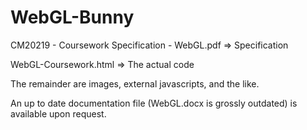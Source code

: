 # WebGL-Bunny
CM20219 - Coursework Specification - WebGL.pdf => Specification

WebGL-Coursework.html => The actual code

The remainder are images, external javascripts, and the like.

An up to date documentation file (WebGL.docx is grossly outdated) is available upon request.
